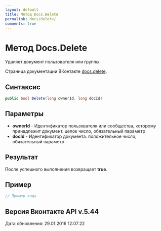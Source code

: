 ```yaml
---
layout: default
title: Метод Docs.Delete
permalink: docs/delete/
comments: true
---
```

# Метод Docs.Delete
Удаляет документ пользователя или группы.

Страница документации ВКонтакте [docs.delete](https://vk.com/dev/docs.delete).
## Синтаксис
``` csharp
public bool Delete(long ownerId, long docId)
```

## Параметры
+ **ownerId** - Идентификатор пользователя или сообщества, которому принадлежит документ. целое число, обязательный параметр
+ **docId** - Идентификатор документа. положительное число, обязательный параметр

## Результат
После успешного выполнения возвращает **true**.

## Пример
``` csharp
// Пример кода
```

## Версия Вконтакте API v.5.44
Дата обновления: 29.01.2016 12:07:22
